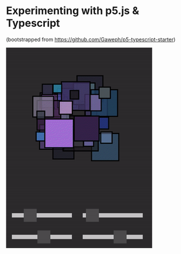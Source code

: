 # Experimenting with p5.js & Typescript

(bootstrapped from https://github.com/Gaweph/p5-typescript-starter)

![Result](./shapes.gif)
